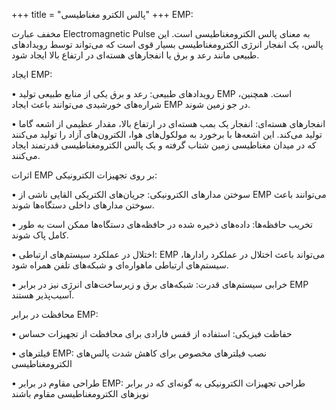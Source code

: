 +++
title = "پالس الکترو مغناطیسی"
+++
EMP:

مخفف عبارت Electromagnetic Pulse به معنای پالس الکترومغناطیسی است. این پالس، یک انفجار انرژی الکترومغناطیسی بسیار قوی است که می‌تواند توسط رویدادهای طبیعی مانند رعد و برق یا انفجارهای هسته‌ای در ارتفاع بالا ایجاد شود.

ایجاد EMP:

• رویدادهای طبیعی: رعد و برق یکی از منابع طبیعی تولید EMP است. همچنین، شراره‌های خورشیدی می‌توانند باعث ایجاد EMP در جو زمین شوند.

• انفجارهای هسته‌ای: انفجار یک بمب هسته‌ای در ارتفاع بالا، مقدار عظیمی از اشعه گاما تولید می‌کند. این اشعه‌ها با برخورد به مولکول‌های هوا، الکترون‌های آزاد را تولید می‌کنند که در میدان مغناطیسی زمین شتاب گرفته و یک پالس الکترومغناطیسی قدرتمند ایجاد می‌کنند.

اثرات EMP بر روی تجهیزات الکترونیکی:

• سوختن مدارهای الکترونیکی: جریان‌های الکتریکی القایی ناشی از EMP می‌توانند باعث سوختن مدارهای داخلی دستگاه‌ها شوند.

• تخریب حافظه‌ها: داده‌های ذخیره شده در حافظه‌های دستگاه‌ها ممکن است به طور کامل پاک شوند.

• اختلال در عملکرد سیستم‌های ارتباطی: EMP می‌تواند باعث اختلال در عملکرد رادارها، سیستم‌های ارتباطی ماهواره‌ای و شبکه‌های تلفن همراه شود.

• خرابی سیستم‌های قدرت: شبکه‌های برق و زیرساخت‌های انرژی نیز در برابر EMP آسیب‌پذیر هستند.

محافظت در برابر EMP:

• حفاظت فیزیکی: استفاده از قفس فارادی برای محافظت از تجهیزات حساس

• فیلترهای EMP: نصب فیلترهای مخصوص برای کاهش شدت پالس‌های الکترومغناطیسی

• طراحی مقاوم در برابر EMP: طراحی تجهیزات الکترونیکی به گونه‌ای که در برابر نویزهای الکترومغناطیسی مقاوم باشند
